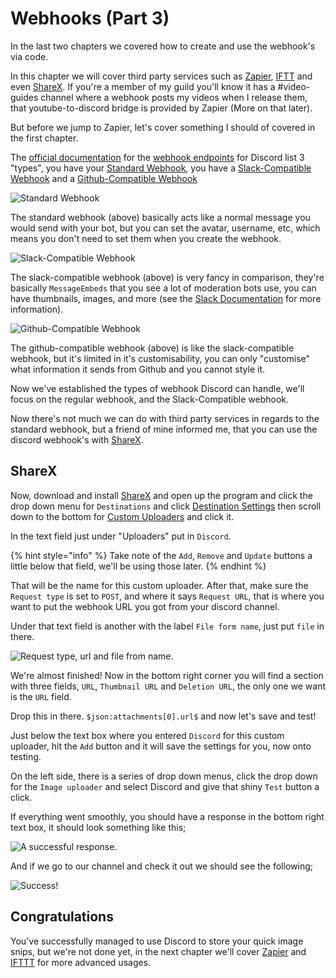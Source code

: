 # Webhooks \(Part 3\)

In the last two chapters we covered how to create and use the webhook's via code.

In this chapter we will cover third party services such as [Zapier](https://zapier.com/), [IFTT](https://ifttt.com/) and even [ShareX](https://getsharex.com/). If you're a member of my guild you'll know it has a \#video-guides channel where a webhook posts my videos when I release them, that youtube-to-discord bridge is provided by Zapier \(More on that later\).

But before we jump to Zapier, let's cover something I should of covered in the first chapter.

The [official documentation](https://discord.com/developers/docs/intro) for the [webhook endpoints](https://discord.com/developers/docs/resources/webhook) for Discord list 3 "types", you have your [Standard Webhook](https://discord.com/developers/docs/resources/webhook#execute-webhook), you have a [Slack-Compatible Webhook](https://discord.com/developers/docs/resources/webhook#execute-slackcompatible-webhook) and a [Github-Compatible Webhook](https://discord.com/developers/docs/resources/webhook#execute-githubcompatible-webhook)

![Standard Webhook](../.gitbook/assets/wh07.png)

The standard webhook \(above\) basically acts like a normal message you would send with your bot, but you can set the avatar, username, etc, which means you don't need to set them when you create the webhook.

![Slack-Compatible Webhook](../.gitbook/assets/wh08.png)

The slack-compatible webhook \(above\) is very fancy in comparison, they're basically `MessageEmbeds` that you see a lot of moderation bots use, you can have thumbnails, images, and more \(see the [Slack Documentation](https://api.slack.com/incoming-webhooks) for more information\).

![Github-Compatible Webhook](../.gitbook/assets/wh09.png)

The github-compatible webhook \(above\) is like the slack-compatible webhook, but it's limited in it's customisability, you can only "customise" what information it sends from Github and you cannot style it.

Now we've established the types of webhook Discord can handle, we'll focus on the regular webhook, and the Slack-Compatible webhook.

Now there's not much we can do with third party services in regards to the standard webhook, but a friend of mine informed me, that you can use the discord webhook's with [ShareX](https://getsharex.com/).

## ShareX

Now, download and install [ShareX](https://getsharex.com/) and open up the program and click the drop down menu for `Destinations` and click [Destination Settings](https://raw.githubusercontent.com/AnIdiotsGuide/discordjs-bot-guide/master/.gitbook/assets/wh10.png) then scroll down to the bottom for [Custom Uploaders](https://raw.githubusercontent.com/AnIdiotsGuide/discordjs-bot-guide/master/.gitbook/assets/wh11.png) and click it.

In the text field just under "Uploaders" put in `Discord`.

{% hint style="info" %}
Take note of the `Add`, `Remove` and `Update` buttons a little below that field, we'll be using those later.
{% endhint %}

That will be the name for this custom uploader. After that, make sure the `Request type` is set to `POST`, and where it says `Request URL`, that is where you want to put the webhook URL you got from your discord channel.

Under that text field is another with the label `File form name`, just put `file` in there.

![Request type, url and file from name.](../.gitbook/assets/wh12.png)

We're almost finished! Now in the bottom right corner you will find a section with three fields, `URL`, `Thumbnail URL` and `Deletion URL`, the only one we want is the `URL` field.

Drop this in there. `$json:attachments[0].url$` and now let's save and test!

Just below the text box where you entered `Discord` for this custom uploader, hit the `Add` button and it will save the settings for you, now onto testing.

On the left side, there is a series of drop down menus, click the drop down for the `Image uploader` and select Discord and give that shiny `Test` button a click.

If everything went smoothly, you should have a response in the bottom right text box, it should look something like this;

![A successful response.](../.gitbook/assets/wh13.png)

And if we go to our channel and check it out we should see the following;

![Success!](../.gitbook/assets/wh14.png)

## Congratulations

You've successfully managed to use Discord to store your quick image snips, but we're not done yet, in the next chapter we'll cover [Zapier](https://zapier.com/) and [IFTTT](https://ifttt.com/) for more advanced usages.

